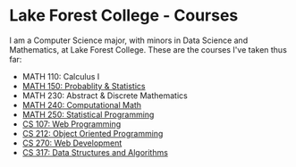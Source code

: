 # Lake Forest College - Courses

I am a Computer Science major, with minors in Data Science and Mathematics, at Lake Forest College. These are the courses I've taken thus far:

- MATH 110: Calculus I
- [MATH 150: Probablity & Statistics](https://github.com/SepehrAkbari/LFC-courses/tree/main/MATH-150)
- MATH 230: Abstract & Discrete Mathematics
- [MATH 240: Computational Math](https://github.com/SepehrAkbari/LFC-courses/tree/main/CSCI-240)
- [MATH 250: Statistical Programming](https://github.com/SepehrAkbari/LFC-courses/tree/main/MATH-250)
- [CS 107: Web Programming](https://github.com/SepehrAkbari/LFC-courses/tree/main/CSCI-107)
- [CS 212: Object Oriented Programming](https://github.com/SepehrAkbari/LFC-courses/tree/main/CSCI-212)
- [CS 270: Web Development](https://github.com/SepehrAkbari/LFC-courses/tree/main/CSCI-270)
- [CS 317: Data Structures and Algorithms](https://github.com/SepehrAkbari/LFC-courses/tree/main/CSCI-317)
